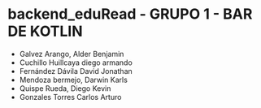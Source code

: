 # backend_eduRead - GRUPO 1 - BAR DE KOTLIN
- Galvez Arango, Alder Benjamin
- Cuchillo Huillcaya diego armando
- Fernández Dávila David Jonathan
- Mendoza bermejo, Darwin Karls
- Quispe Rueda, Diego Kevin
- Gonzales Torres Carlos Arturo

